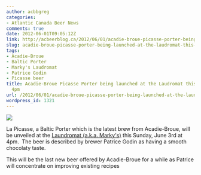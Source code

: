 ```yaml
---
author: acbbgreg
categories:
- Atlantic Canada Beer News
comments: true
date: 2012-06-01T09:05:12Z
link: http://acbeerblog.ca/2012/06/01/acadie-broue-picasse-porter-being-launched-at-the-laudromat-this-sunday-at-4pm/
slug: acadie-broue-picasse-porter-being-launched-at-the-laudromat-this-sunday-at-4pm
tags:
- Acadie-Broue
- Baltic Porter
- Marky's Laudromat
- Patrice Godin
- Picasse beer
title: Acadie-Broue Picasse Porter being launched at the Laudromat this Sunday at
  4pm
url: /2012/06/01/acadie-broue-picasse-porter-being-launched-at-the-laudromat-this-sunday-at-4pm/
wordpress_id: 1321
---
```


[![](http://acbeerblog.ca/wp-content/uploads/2012/06/acadie-broue.jpg)](http://acbeerblog.ca/wp-content/uploads/2012/06/acadie-broue.jpg)

La Picasse, a Baltic Porter which is the latest brew from Acadie-Broue, will be unveiled at the [Laundromat (a.k.a. Marky's)](http://www.facebook.com/pages/Laundromat-Expresso-Bar/133734576637538) this Sunday, June 3rd at 4pm.  The beer is described by brewer Patrice Godin as having a smooth chocolaty taste.

This will be the last new beer offered by Acadie-Broue for a while as Patrice will concentrate on improving existing recipes

